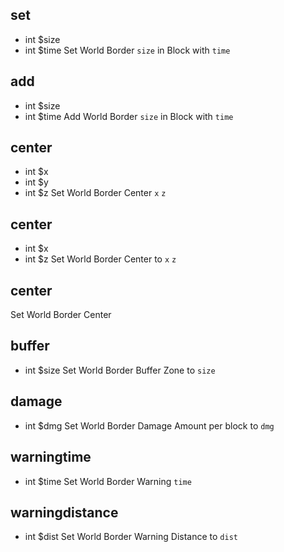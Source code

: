 ## set
- int $size
- int $time
Set World Border `size` in Block with `time`
## add
- int $size
- int $time
Add World Border `size` in Block with `time`
## center
- int $x
- int $y
- int $z
Set World Border Center `x` `z`
## center
- int $x
- int $z
Set World Border Center to `x` `z`
## center

Set World Border Center
## buffer
- int $size
Set World Border Buffer Zone to `size`
## damage
- int $dmg
Set World Border Damage Amount per block to `dmg`
## warningtime
- int $time
Set World Border Warning `time`
## warningdistance
- int $dist
Set World Border Warning Distance to `dist`
